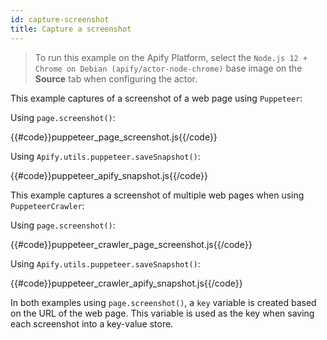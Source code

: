 ```yaml
---
id: capture-screenshot
title: Capture a screenshot
---
```


 > To run this example on the Apify Platform, select the `Node.js 12 + Chrome on Debian (apify/actor-node-chrome)` 
 >base image on the **Source** tab when configuring the actor.

This example captures of a screenshot of a web page using `Puppeteer`:

<!--DOCUSAURUS_CODE_TABS-->

<!-- PageScreenshot -->

Using `page.screenshot()`:

{{#code}}puppeteer_page_screenshot.js{{/code}}

<!-- ApifySaveSnapshot -->

Using `Apify.utils.puppeteer.saveSnapshot()`:

{{#code}}puppeteer_apify_snapshot.js{{/code}}

<!--END_DOCUSAURUS_CODE_TABS-->

This example captures a screenshot of multiple web pages when using `PuppeteerCrawler`:

<!--DOCUSAURUS_CODE_TABS-->

<!-- PageScreenshot -->

Using `page.screenshot()`:

{{#code}}puppeteer_crawler_page_screenshot.js{{/code}}

<!-- ApifySaveSnapshot -->

Using `Apify.utils.puppeteer.saveSnapshot()`:

{{#code}}puppeteer_crawler_apify_snapshot.js{{/code}}

<!--END_DOCUSAURUS_CODE_TABS-->

In both examples using `page.screenshot()`, a `key` variable is created based on the URL of the web page.
 This variable is used as the key when saving each screenshot into a key-value store.